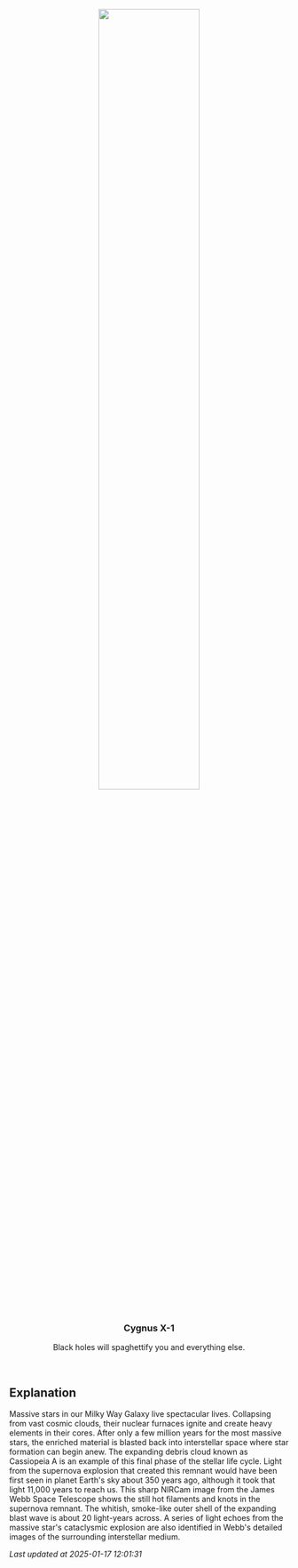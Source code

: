 <p align='center'>
    <img src='https://apod.nasa.gov/apod/image/2501/CasA_nircam_1024.jpg' width='60%' />
    <h3 align="center">Cygnus X-1</h3>
    <p align="center">Black holes will spaghettify you and everything else.</p>
</p>
<br/>

Explanation
--
Massive stars in our Milky Way Galaxy live spectacular lives.  Collapsing from vast cosmic clouds, their nuclear furnaces ignite and create heavy elements in their cores. After only a few million years for the most massive stars, the enriched material is blasted back into interstellar space where star formation can begin anew. The expanding debris cloud known as Cassiopeia A is an example of this final phase of the stellar life cycle. Light from the supernova explosion that created this remnant would have been first seen in planet Earth's sky about 350 years ago, although it took that light 11,000 years to reach us. This sharp NIRCam image from the James Webb Space Telescope shows the still hot filaments and knots in the supernova remnant. The whitish, smoke-like outer shell of the expanding blast wave is about 20 light-years across. A series of light echoes from the massive star's cataclysmic explosion are also identified in Webb's detailed images of the surrounding interstellar medium.


*Last updated at 2025-01-17 12:01:31*
